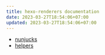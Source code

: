 ```yaml
---
title: hexo-renderers documentation
date: 2023-03-27T18:54:06+07:00
updated: 2023-03-27T18:54:06+07:00
---
```


- [nunjucks](nunjucks)
- [helpers](helpers)